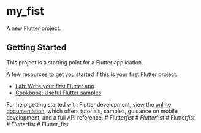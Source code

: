 # my_fist

A new Flutter project.

## Getting Started

This project is a starting point for a Flutter application.

A few resources to get you started if this is your first Flutter project:

- [Lab: Write your first Flutter app](https://docs.flutter.dev/get-started/codelab)
- [Cookbook: Useful Flutter samples](https://docs.flutter.dev/cookbook)

For help getting started with Flutter development, view the
[online documentation](https://docs.flutter.dev/), which offers tutorials,
samples, guidance on mobile development, and a full API reference.
#   F l u t t e r _ f i s t  
 #   F l u t t e r _ f i s t  
 #   F l u t t e r _ f i s t  
 #   F l u t t e r _ f i s t  
 #   F l u t t e r _ f i s t  
 